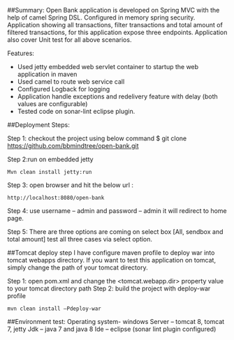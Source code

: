 ##Summary:
Open Bank application is developed on Spring MVC with the help of camel Spring DSL. Configured in memory spring security. Application showing all transactions, filter transactions and total amount of filtered transactions, for this application expose three endpoints. Application also cover Unit test for all above scenarios.
 
Features:
-	Used jetty embedded web servlet container to startup the web application in maven   
-	Used camel to route web service call
-	Configured Logback for logging
-	Application handle exceptions and redelivery feature with delay (both values are configurable)
-	Tested code on sonar-lint eclipse plugin. 


##Deployment Steps:

Step 1: checkout the project using below command 
	$ git clone https://github.com/bbmindtree/open-bank.git

Step 2:run on embedded jetty 
 
 	Mvn clean install jetty:run

Step 3: open browser and hit the below url :
	
	http://localhost:8080/open-bank

Step 4: use username – admin and password – admin it will redirect to home page.

Step 5: There are three options are coming on select box [All, sendbox and total amount] test all three cases via select option.

##Tomcat deploy step
I have configure maven profile to deploy war into tomcat webapps directory. If you want to test this application on tomcat, simply change the path of your tomcat directory.

Step 1: open pom.xml and change the <tomcat.webapp.dir> property value to your tomcat directory path
Step 2: build the project with deploy-war profile
	
	mvn clean install –Pdeploy-war

##Environment test:
Operating system- windows 
Server – tomcat 8, tomcat 7, jetty
Jdk – java 7 and java 8
Ide – eclipse (sonar lint plugin configured)	

	







